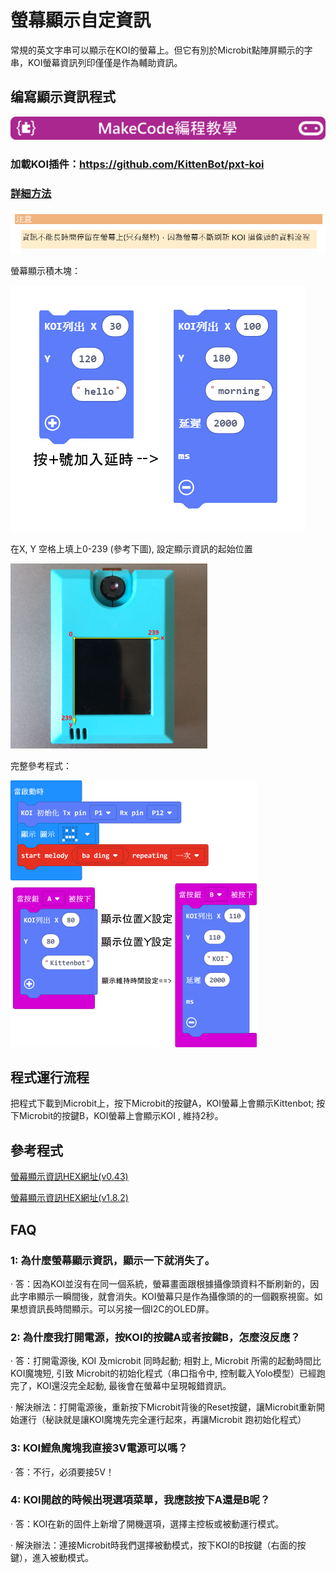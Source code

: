 # **螢幕顯示自定資訊**

常規的英文字串可以顯示在KOI的螢幕上。但它有別於Microbit點陣屏顯示的字串，KOI螢幕資訊列印僅僅是作為輔助資訊。



## 编寫顯示資訊程式

![](../../PWmodules/images/mcbanner.png)

### 加載KOI插件：https://github.com/KittenBot/pxt-koi

### [詳細方法](../makecodeQs.md)

![](KOI02/01.png)

螢幕顯示積木塊：

 ![](KOI02/02.png)

在X, Y 空格上填上0-239 (參考下圖), 設定顯示資訊的起始位置

 ![](KOI02/04-1.png)



完整參考程式：

 ![](KOI02/03-1.png)



## 程式運行流程

把程式下載到Microbit上，按下Microbit的按鍵A，KOI螢幕上會顯示Kittenbot; 按下Microbit的按鍵B，KOI螢幕上會顯示KOI , 維持2秒。



## 參考程式

[螢幕顯示資訊HEX網址(v0.43)](https://makecode.microbit.org/_42kMpRLg7HC4)

[螢幕顯示資訊HEX網址(v1.8.2)](https://makecode.microbit.org/_3yA2htRD6ERr)

## FAQ

### 1: 為什麼螢幕顯示資訊，顯示一下就消失了。

·    答：因為KOI並沒有在同一個系統，螢幕畫面跟根據攝像頭資料不斷刷新的，因此字串顯示一瞬間後，就會消失。KOI螢幕只是作為攝像頭的的一個觀察視窗。如果想資訊長時間顯示。可以另接一個I2C的OLED屏。

### 2: 為什麼我打開電源，按KOI的按鍵A或者按鍵B，怎麼沒反應？

·    答：打開電源後, KOI 及microbit 同時起動; 相對上, Microbit 所需的起動時間比KOI魔塊短, 引致 Microbit的初始化程式（串口指令中, 控制載入Yolo模型）已經跑完了，KOI還沒完全起動, 最後會在螢幕中呈現報錯資訊。

·    解決辦法：打開電源後，重新按下Microbit背後的Reset按鍵，讓Microbit重新開始運行（秘訣就是讓KOI魔塊先完全運行起來，再讓Microbit 跑初始化程式）

### 3: KOI鯉魚魔塊我直接3V電源可以嗎？

·    答：不行，必須要接5V！

### 4: KOI開啟的時候出現選項菜單，我應該按下A還是B呢？

·    答：KOI在新的固件上新增了開機選項，選擇主控板或被動運行模式。

·    解決辦法：連接Microbit時我們選擇被動模式，按下KOI的B按鍵（右面的按鍵），進入被動模式。


